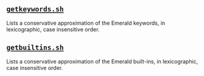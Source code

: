 ## [`getkeywords.sh`](getkeywords.sh)

Lists a conservative approximation of the Emerald keywords, in
lexicographic, case insensitive order.

## [`getbuiltins.sh`](getbuiltins.sh)

Lists a conservative approximation of the Emerald built-ins, in
lexicographic, case insensitive order.
